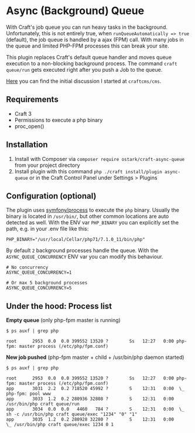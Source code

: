 # Async (Background) Queue

With Craft's job queue you can run heavy tasks in the background. Unfortunately, this is not entirely true, when `runQueueAutomatically => true` (default), the job queue is handled by a ajax (FPM) call.
With many jobs in the queue and limited PHP-FPM processes this can break your site.  

This plugin replaces Craft's default queue handler and moves queue execution to a non-blocking background process.
The command `craft queue/run` gets executed right after you push a Job to the queue. 

[Here](https://github.com/craftcms/cms/issues/1952) you can find the initial discussion I started at `craftcms/cms`.

## Requirements

* Craft 3
* Permissions to execute a php binary
* proc_open()

## Installation

1. Install with Composer via `composer require ostark/craft-async-queue` from your project directory
2. Install plugin with this command `php ./craft install/plugin async-queue` or in the Craft Control Panel under Settings > Plugins

## Configuration (optional)

The plugin uses [symfony/process](https://github.com/symfony/process) to execute the `php` binary. Usually the binary is located in `/usr/bin/`, but other common locations are auto detected as well. With the ENV var `PHP_BINARY` you can explicitly set the path, e.g. in your .env file like this:
```
PHP_BINARY="/usr/local/Cellar/php71/7.1.0_11/bin/php"
```


By default `2` background processes handle the queue. With the `ASYNC_QUEUE_CONCURRENCY` ENV var you can modify this behaviour.
```
# No concurrency
ASYNC_QUEUE_CONCURRENCY=1

# Or max 5 background processes
ASYNC_QUEUE_CONCURRENCY=5
```


## Under the hood: Process list

**Empty queue** (only php-fpm master is running)
```
$ ps auxf | grep php

root      2953  0.0  0.0 399552 13520 ?        Ss   12:27   0:00 php-fpm: master process (/etc/php/fpm.conf)
````

**New job pushed** (php-fpm master + child + /usr/bin/php daemon started)
```
$ ps auxf | grep php

root      2953  0.0  0.0 399552 13520 ?        Ss   12:27   0:00 php-fpm: master process (/etc/php/fpm.conf)
app       3031  2.2  0.2 718520 45992 ?        S    12:31   0:00  \_ php-fpm: pool www
app       3033  1.2  0.2 280936 32808 ?        S    12:31   0:00 /usr/bin/php craft queue/run
app       3034  0.0  0.0   4460   784 ?        S    12:31   0:00  \_ sh -c /usr/bin/php craft queue/exec "1234" "0" "1"
app       3035  1.2  0.2 280928 32280 ?        S    12:31   0:00      \_ /usr/bin/php craft queue/exec 1234 0 1
```
